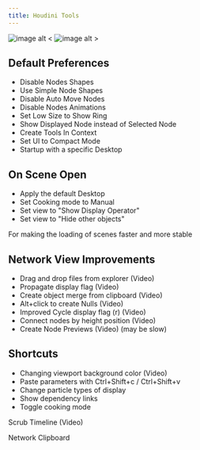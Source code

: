 ```yaml
---
title: Houdini Tools
---
```


![image alt <]({{site.baseurl}}/medias/first_launch.png)
![image alt >]({{site.baseurl}}/medias/preferences.png)



## Default Preferences

* Disable Nodes Shapes  
* Use Simple Node Shapes  
* Disable Auto Move Nodes  
* Disable Nodes Animations  
* Set Low Size to Show Ring  
* Show Displayed Node instead of Selected Node  
* Create Tools In Context  
* Set UI to Compact Mode  
* Startup with a specific Desktop  




## On Scene Open 

* Apply the default Desktop  
* Set Cooking mode to Manual  
* Set view to "Show Display Operator"  
* Set view to "Hide other objects"

For making the loading of scenes faster and more stable 



## Network View Improvements

* Drag and drop files from explorer (Video)  
* Propagate display flag  (Video)  
* Create object merge from clipboard (Video)  
* Alt+click to create Nulls (Video)  
* Improved Cycle display flag (r) (Video)  
* Connect nodes by height position (Video)  
* Create Node Previews (Video) (may be slow) 




## Shortcuts 

* Changing viewport background color  (Video)  
* Paste parameters with Ctrl+Shift+c / Ctrl+Shift+v  
* Change particle types of display  
* Show dependency links
* Toggle cooking mode   


Scrub Timeline (Video) 

Network Clipboard 
